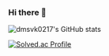 ### Hi there 👋

<!--
**dmsvk0217/dmsvk0217** is a ✨ _special_ ✨ repository because its `README.md` (this file) appears on your GitHub profile.

Here are some ideas to get you started:

- 🔭 I’m currently working on ...
- 🌱 I’m currently learning ...
- 👯 I’m looking to collaborate on ...
- 🤔 I’m looking for help with ...
- 💬 Ask me about ...
- 📫 How to reach me: ...
- 😄 Pronouns: ...
- ⚡ Fun fact: ...
-->

![dmsvk0217's GitHub stats](https://github-readme-stats.vercel.app/api?username=dmsvk0217&show_icons=true&theme=dark)

[![Solved.ac Profile](http://mazassumnida.wtf/api/v2/generate_badge?boj=dmsvk5661)](https://solved.ac/dmsvk5661/)
